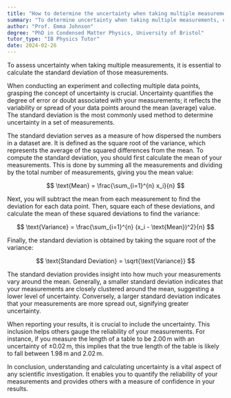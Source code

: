 ```yaml
---
title: "How to determine the uncertainty when taking multiple measurements?"
summary: "To determine uncertainty when taking multiple measurements, calculate the standard deviation of the measurements."
author: "Prof. Emma Johnson"
degree: "PhD in Condensed Matter Physics, University of Bristol"
tutor_type: "IB Physics Tutor"
date: 2024-02-26
---
```


To assess uncertainty when taking multiple measurements, it is essential to calculate the standard deviation of those measurements.

When conducting an experiment and collecting multiple data points, grasping the concept of uncertainty is crucial. Uncertainty quantifies the degree of error or doubt associated with your measurements; it reflects the variability or spread of your data points around the mean (average) value. The standard deviation is the most commonly used method to determine uncertainty in a set of measurements.

The standard deviation serves as a measure of how dispersed the numbers in a dataset are. It is defined as the square root of the variance, which represents the average of the squared differences from the mean. To compute the standard deviation, you should first calculate the mean of your measurements. This is done by summing all the measurements and dividing by the total number of measurements, giving you the mean value:

$$
\text{Mean} = \frac{\sum_{i=1}^{n} x_i}{n}
$$

Next, you will subtract the mean from each measurement to find the deviation for each data point. Then, square each of these deviations, and calculate the mean of these squared deviations to find the variance:

$$
\text{Variance} = \frac{\sum_{i=1}^{n} (x_i - \text{Mean})^2}{n}
$$

Finally, the standard deviation is obtained by taking the square root of the variance:

$$
\text{Standard Deviation} = \sqrt{\text{Variance}}
$$

The standard deviation provides insight into how much your measurements vary around the mean. Generally, a smaller standard deviation indicates that your measurements are closely clustered around the mean, suggesting a lower level of uncertainty. Conversely, a larger standard deviation indicates that your measurements are more spread out, signifying greater uncertainty.

When reporting your results, it is crucial to include the uncertainty. This inclusion helps others gauge the reliability of your measurements. For instance, if you measure the length of a table to be $2.00\, \text{m}$ with an uncertainty of $\pm 0.02\, \text{m}$, this implies that the true length of the table is likely to fall between $1.98\, \text{m}$ and $2.02\, \text{m}$.

In conclusion, understanding and calculating uncertainty is a vital aspect of any scientific investigation. It enables you to quantify the reliability of your measurements and provides others with a measure of confidence in your results.
    